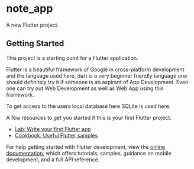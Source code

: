 # note_app

A new Flutter project.

## Getting Started

This project is a starting point for a Flutter application.

Flutter is a beautiful framework of Google in cross-platform development and the language used here, dart is a very beginner friendly language one should definitely try it if someone is an aspirant of App Development. Even one can try out Web Development as well as Web App using this framework.

To get access to the users local database here SQLite is used here.

A few resources to get you started if this is your first Flutter project:

- [Lab: Write your first Flutter app](https://docs.flutter.dev/get-started/codelab)
- [Cookbook: Useful Flutter samples](https://docs.flutter.dev/cookbook)

For help getting started with Flutter development, view the
[online documentation](https://docs.flutter.dev/), which offers tutorials,
samples, guidance on mobile development, and a full API reference.
